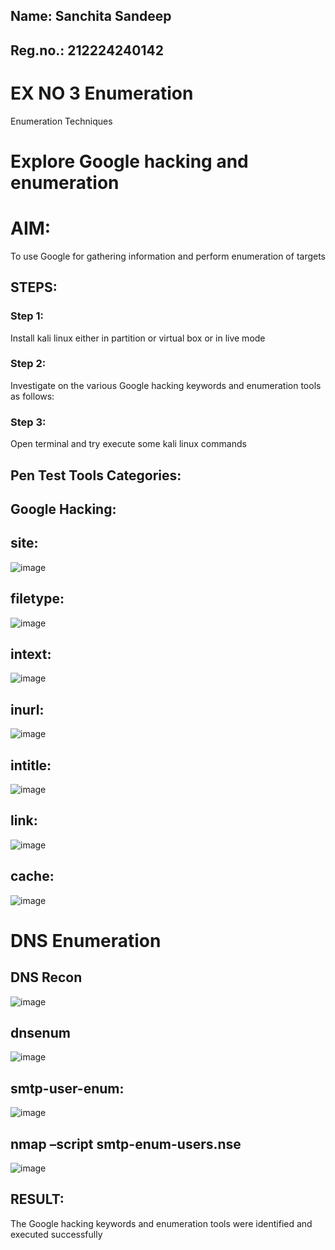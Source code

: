 ## Name: Sanchita Sandeep
## Reg.no.: 212224240142
# EX NO 3 Enumeration
Enumeration Techniques

# Explore Google hacking and enumeration 

# AIM:

To use Google for gathering information and perform enumeration of targets

## STEPS:

### Step 1:

Install kali linux either in partition or virtual box or in live mode

### Step 2:

Investigate on the various Google hacking keywords and enumeration tools as follows:


### Step 3:
Open terminal and try execute some kali linux commands

## Pen Test Tools Categories:  
## Google Hacking:
## site:

 ![image](https://github.com/user-attachments/assets/f623ff6e-f769-4d92-a150-117cb8d2a390)
 
## filetype:

![image](https://github.com/user-attachments/assets/37912e04-7853-409e-9121-94730e090c21)

## intext:

![image](https://github.com/user-attachments/assets/31987ecb-ff5c-4fb6-a6d4-b5370bb5742d)

## inurl:

![image](https://github.com/user-attachments/assets/56240763-1e76-49b9-b6b9-8c33c4a7fc4d)

## intitle:

![image](https://github.com/user-attachments/assets/fe190c82-df00-4574-bbe0-a1621cd20f38)

## link:

![image](https://github.com/user-attachments/assets/3001d031-a7ec-45d2-af00-33f79418c3e6)

## cache:

![image](https://github.com/user-attachments/assets/5cba2893-8ae3-4975-a1fe-a1458ca1218d)

# DNS Enumeration
## DNS Recon
![image](https://github.com/user-attachments/assets/92ca26e1-3a33-4e3c-89c0-916101acfee9)


## dnsenum
![image](https://github.com/user-attachments/assets/7585a441-b8f4-40e5-9775-065e4f803579)

## smtp-user-enum:
![image](https://github.com/user-attachments/assets/e5dd0d71-bb6a-4c47-8ae2-fcc442266c8c)

## nmap –script smtp-enum-users.nse <hostname>

![image](https://github.com/user-attachments/assets/69f4fe9a-79a9-4ab6-a50b-8d27e9988a43)





## RESULT:
The Google hacking keywords and enumeration tools were identified and executed successfully

